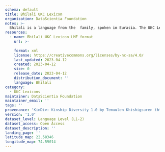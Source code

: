 ```yaml
---
schema: default
title: Bhilali UKC Lexicon
organization: DataScientia Foundation
notes: >-
  Bhilali is a language from the  family, spoken in Eurasia. The UKC Lexicon of Bhilali is represented as a lexico-semantic network. It consists of words, word senses, synsets, as well as sense-level and synset-level relationships.
resources:
  - name: Bhilali UKC Lexicon LMF format
    url: >-
      
    format: xml
    license: https://creativecommons.org/licenses/by-nc-sa/4.0/
    last_updated: 2023-04-12
    created: 2023-04-12
    size: 0
    release_date: 2023-04-12
    distribution_document: ''
    language: Bhilali
category:
  - UKC Lexicons
maintainer: DataScientia Foundation
maintainer_email: ''
tags: ''
provenance: 'KinDiv: Kinship Diversity 1.0 by Temuulen Khishigsuren (http://ukc.disi.unitn.it/index.php/kinship/); Princeton WordNet 2.1 by Princeton University (https://wordnet.princeton.edu)'
version: '1.0'
dataset_level: Language Level (L1-2)
dataset_access: Open Access
dataset_description: ''
landing_page: ''
latitude_map: 22.58346
longitude_map: 74.59014
---
```

